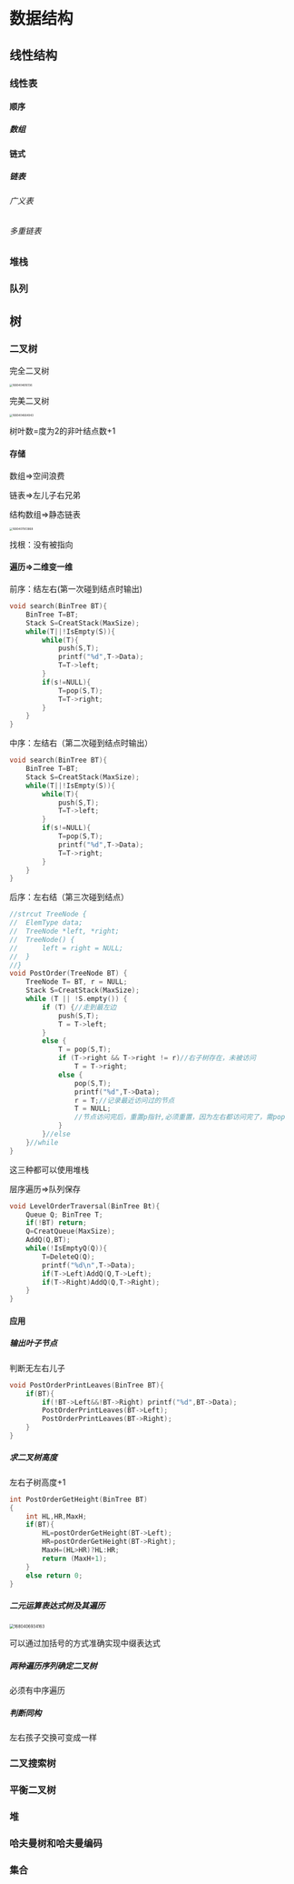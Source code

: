 # 数据结构

## 线性结构

### 线性表

#### 顺序

##### 数组

#### 链式

##### 链表

###### 广义表

###### 多重链表

### 堆栈

### 队列

## 树

### 二叉树

完全二叉树

<img src="D:\learning\learning_record\Data_Structure\数据结构.assets\1680404616136.png" alt="1680404616136" style="zoom:33%;" />

完美二叉树

<img src="D:\learning\learning_record\Data_Structure\数据结构.assets\1680404664943.png" alt="1680404664943" style="zoom:33%;" />

树叶数=度为2的非叶结点数+1

#### 存储

数组=>空间浪费

链表=>左儿子右兄弟

结构数组=>静态链表

<img src="D:\learning\learning_record\Data_Structure\数据结构.assets\1680407903868.png" alt="1680407903868" style="zoom:33%;" />

找根：没有被指向

#### 遍历=>二维变一维

前序：结左右(第一次碰到结点时输出)

```c++
void search(BinTree BT){
    BinTree T=BT;
    Stack S=CreatStack(MaxSize);
    while(T||!IsEmpty(S)){
        while(T){
            push(S,T); 
            printf("%d",T->Data);
        	T=T->left;  
        }
    	if(s!=NULL){
        	T=pop(S,T);
        	T=T->right;
    	}
    }
}
```

中序：左结右（第二次碰到结点时输出）

```c++
void search(BinTree BT){
    BinTree T=BT;
    Stack S=CreatStack(MaxSize);
    while(T||!IsEmpty(S)){
        while(T){
            push(S,T);   
        	T=T->left;  
        }
    	if(s!=NULL){
        	T=pop(S,T);
        	printf("%d",T->Data);
        	T=T->right;
    	}
    }
}
```

后序：左右结（第三次碰到结点）

```c++
//strcut TreeNode {
//  ElemType data;
//  TreeNode *left, *right;
//  TreeNode() {
//      left = right = NULL;
//  }
//}
void PostOrder(TreeNode BT) {
    TreeNode T= BT, r = NULL;
    Stack S=CreatStack(MaxSize);
    while (T || !S.empty()) {
        if (T) {//走到最左边
            push(S,T);
            T = T->left;
        }
        else {
            T = pop(S,T);
            if (T->right && T->right != r)//右子树存在，未被访问
                T = T->right;
            else {
                pop(S,T);
                printf("%d",T->Data);
                r = T;//记录最近访问过的节点
                T = NULL;
                //节点访问完后，重置p指针,必须重置，因为左右都访问完了，需pop
            }
        }//else
    }//while
}
```

这三种都可以使用堆栈

层序遍历=>队列保存

```c++
void LevelOrderTraversal(BinTree Bt){
    Queue Q; BinTree T;
    if(!BT) return;
    Q=CreatQueue(MaxSize);
    AddQ(Q,BT);
    while(!IsEmptyQ(Q)){
        T=DeleteQ(Q);
        printf("%d\n",T->Data);
        if(T->Left)AddQ(Q,T->Left);
        if(T->Right)AddQ(Q,T->Right);
    }
}
```

#### 应用

##### 输出叶子节点

判断无左右儿子

```C
void PostOrderPrintLeaves(BinTree BT){
    if(BT){
        if(!BT->Left&&!BT->Right) printf("%d",BT->Data);
        PostOrderPrintLeaves(BT->Left);
        PostOrderPrintLeaves(BT->Right);
    }
}
```



##### 求二叉树高度

左右子树高度+1

```c++
int PostOrderGetHeight(BinTree BT)
{
    int HL,HR,MaxH;
    if(BT){
        HL=postOrderGetHeight(BT->Left);
        HR=postOrderGetHeight(BT->Right);
        MaxH=(HL>HR)?HL:HR;   
        return (MaxH+1);
    }
    else return 0;
}
```

##### 二元运算表达式树及其遍历

<img src="D:\learning\learning_record\Data_Structure\数据结构.assets\1680406934163.png" alt="1680406934163" style="zoom:50%;" />

可以通过加括号的方式准确实现中缀表达式

#####  两种遍历序列确定二叉树

必须有中序遍历

##### 判断同构

左右孩子交换可变成一样



### 二叉搜索树

### 平衡二叉树

### 堆

### 哈夫曼树和哈夫曼编码

### 集合





